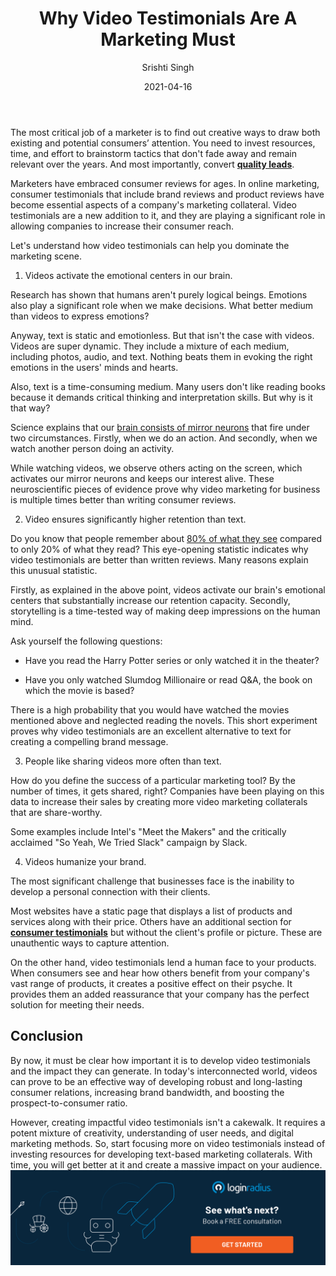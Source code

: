 ﻿---
type: fuel
title: "Why Video Testimonials Are A Marketing Must"
date: "2021-04-16"
coverImage: "video-testimonial-client-loginradius.jpg"
category: ["loginradius"]
featured: false
author: "Srishti Singh"
description: "Video testimonials offer more credibility than text-based reviews. They are much more effective in educating your target audience and increasing their trust in your brand. So, start focusing more on video testimonials instead of investing resources for developing text-based marketing collaterals. With time, you will get better at it and see an increase in sales."
metadescription: "Videos are an effective way of developing long-lasting consumer relations. Let’s take a closer look at how video testimonials can help you get more consumers."
metatitle: "Why Video Testimonials Are A Marketing Must"
---

The most critical job of a marketer is to find out creative ways to draw both existing and potential consumers’ attention. You need to invest resources, time, and effort to brainstorm tactics that don't fade away and remain relevant over the years. And most importantly, convert **[quality leads](https://www.loginradius.com/blog/fuel/2021/03/how-to-drive-in-the-highest-quality-leads-in-2021-with-content-and-seo/)**.

Marketers have embraced consumer reviews for ages. In online marketing, consumer testimonials that include brand reviews and product reviews have become essential aspects of a company's marketing collateral. Video testimonials are a new addition to it, and they are playing a significant role in allowing companies to increase their consumer reach.

Let's understand how video testimonials can help you dominate the marketing scene.

1. Videos activate the emotional centers in our brain.

Research has shown that humans aren't purely logical beings. Emotions also play a significant role when we make decisions. What better medium than videos to express emotions?

Anyway, text is static and emotionless. But that isn't the case with videos. Videos are super dynamic. They include a mixture of each medium, including photos, audio, and text. Nothing beats them in evoking the right emotions in the users' minds and hearts.

Also, text is a time-consuming medium. Many users don't like reading books because it demands critical thinking and interpretation skills. But why is it that way?

Science explains that our [brain consists of mirror neurons](https://www.ncbi.nlm.nih.gov/pmc/articles/PMC3898692/) that fire under two circumstances. Firstly, when we do an action. And secondly, when we watch another person doing an activity.

While watching videos, we observe others acting on the screen, which activates our mirror neurons and keeps our interest alive. These neuroscientific pieces of evidence prove why video marketing for business is multiple times better than writing consumer reviews.

2. Video ensures significantly higher retention than text.

Do you know that people remember about [80% of what they see](https://medium.com/@iDashboards_UK/on-average-people-remember-only-20-of-what-they-read-but-80-of-what-they-see-8411224769e2) compared to only 20% of what they read? This eye-opening statistic indicates why video testimonials are better than written reviews. Many reasons explain this unusual statistic.

Firstly, as explained in the above point, videos activate our brain's emotional centers that substantially increase our retention capacity. Secondly, storytelling is a time-tested way of making deep impressions on the human mind.

Ask yourself the following questions:

- Have you read the Harry Potter series or only watched it in the theater?

- Have you only watched Slumdog Millionaire or read Q&A, the book on which the movie is based?

There is a high probability that you would have watched the movies mentioned above and neglected reading the novels. This short experiment proves why video testimonials are an excellent alternative to text for creating a compelling brand message.

3. People like sharing videos more often than text.

How do you define the success of a particular marketing tool? By the number of times, it gets shared, right? Companies have been playing on this data to increase their sales by creating more video marketing collaterals that are share-worthy.

Some examples include Intel's "Meet the Makers" and the critically acclaimed "So Yeah, We Tried Slack" campaign by Slack.

4. Videos humanize your brand.

The most significant challenge that businesses face is the inability to develop a personal connection with their clients.

Most websites have a static page that displays a list of products and services along with their price. Others have an additional section for **[consumer testimonials](https://www.loginradius.com/customers/)** but without the client's profile or picture. These are unauthentic ways to capture attention.

On the other hand, video testimonials lend a human face to your products. When consumers see and hear how others benefit from your company's vast range of products, it creates a positive effect on their psyche. It provides them an added reassurance that your company has the perfect solution for meeting their needs.

## Conclusion

By now, it must be clear how important it is to develop video testimonials and the impact they can generate. In today's interconnected world, videos can prove to be an effective way of developing robust and long-lasting consumer relations, increasing brand bandwidth, and boosting the prospect-to-consumer ratio.

However, creating impactful video testimonials isn't a cakewalk. It requires a potent mixture of creativity, understanding of user needs, and digital marketing methods. So, start focusing more on video testimonials instead of investing resources for developing text-based marketing collaterals. With time, you will get better at it and create a massive impact on your audience.
[![book-a-demo-Consultation](book-a-demo-Consultation.png)](https://www.loginradius.com/book-a-demo/)
